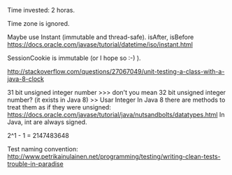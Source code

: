 Time invested:  2 horas.

Time zone is ignored.


Maybe use Instant (immutable and thread-safe). isAfter, isBefore
https://docs.oracle.com/javase/tutorial/datetime/iso/instant.html

SessionCookie is immutable (or I hope so :-) ).


http://stackoverflow.com/questions/27067049/unit-testing-a-class-with-a-java-8-clock


31 bit unsigned integer number >>> don't you mean 32 bit unsigned integer number? (it exists in Java 8) >> Usar Integer
In Java 8 there are methods to treat them as if they were unsigned: https://docs.oracle.com/javase/tutorial/java/nutsandbolts/datatypes.html
In Java, int are always signed.

2^1 - 1 = 2147483648


Test naming convention: http://www.petrikainulainen.net/programming/testing/writing-clean-tests-trouble-in-paradise
